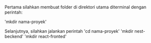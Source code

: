 Pertama silahkan membuat folder di direktori utama diterminal dengan perintah:

'mkdir nama-proyek'

Selanjutnya, silahkan jalankan perintah
'cd nama-proyek'
'mkdir nest-beckend'
'mkdir react-fronted'

